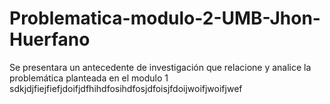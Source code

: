 # Problematica-modulo-2-UMB-Jhon-Huerfano
Se presentara un antecedente de investigación que relacione y analice la problemática planteada en el modulo 1
sdkjdjfiejfiefjdoifjdfhihdfosihdfosjdfoisjfdoijwoifjwoifjwef 
